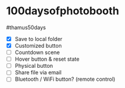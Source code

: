 # 100daysofphotobooth
#thamus50days
* [x] Save to local folder
* [x] Customized button
* [ ] Countdown scene
* [ ] Hover button & reset state
* [ ] Physical button
* [ ] Share file via email
* [ ] Bluetooth / WiFi button? (remote control)
